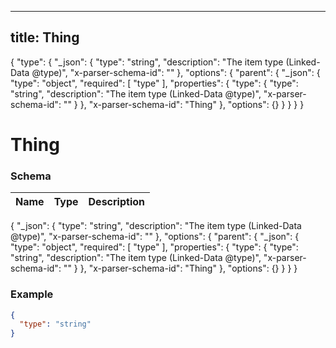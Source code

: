 

---
title: Thing
---

{
  "type": {
    "_json": {
      "type": "string",
      "description": "The item type (Linked-Data @type)",
      "x-parser-schema-id": "<anonymous-schema-144>"
    },
    "options": {
      "parent": {
        "_json": {
          "type": "object",
          "required": [
            "type"
          ],
          "properties": {
            "type": {
              "type": "string",
              "description": "The item type (Linked-Data @type)",
              "x-parser-schema-id": "<anonymous-schema-144>"
            }
          },
          "x-parser-schema-id": "Thing"
        },
        "options": {}
      }
    }
  }
}


# Thing





### Schema

| Name | Type | Description |
|:-----| :--- | :---------- |

{
  "_json": {
    "type": "string",
    "description": "The item type (Linked-Data @type)",
    "x-parser-schema-id": "<anonymous-schema-144>"
  },
  "options": {
    "parent": {
      "_json": {
        "type": "object",
        "required": [
          "type"
        ],
        "properties": {
          "type": {
            "type": "string",
            "description": "The item type (Linked-Data @type)",
            "x-parser-schema-id": "<anonymous-schema-144>"
          }
        },
        "x-parser-schema-id": "Thing"
      },
      "options": {}
    }
  }
}










### Example

```json
{
  "type": "string"
}
```

